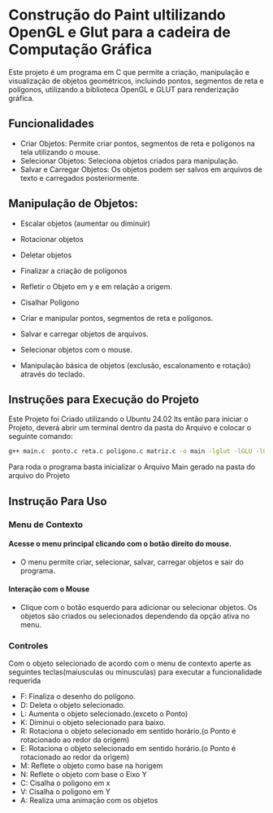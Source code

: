 # Construção do Paint ultilizando OpenGL e Glut para a cadeira de Computação Gráfica

Este projeto é um programa em C que permite a criação, manipulação e visualização de objetos geométricos, incluindo pontos, segmentos de reta e polígonos, utilizando a biblioteca OpenGL e GLUT para renderização gráfica.

## Funcionalidades
  - Criar Objetos: Permite criar pontos, segmentos de reta e polígonos na tela utilizando o mouse.
  - Selecionar Objetos: Seleciona objetos criados para manipulação.
  - Salvar e Carregar Objetos: Os objetos podem ser salvos em arquivos de texto 
   e carregados posteriormente.

## Manipulação de Objetos:
  - Escalar objetos (aumentar ou diminuir)
  - Rotacionar objetos
  - Deletar objetos
  - Finalizar a criação de polígonos
  - Refletir o Objeto em y e em relação a origem.
  - Cisalhar Poligono

- Criar e manipular pontos, segmentos de reta e polígonos.
- Salvar e carregar objetos de arquivos.
- Selecionar objetos com o mouse.
- Manipulação básica de objetos (exclusão, escalonamento e rotação) através do teclado.

## Instruções para Execução do Projeto
Este Projeto foi Criado utilizando o Ubuntu 24.02 lts então para iniciar o Projeto, deverá abrir um terminal dentro da pasta do Arquivo e colocar o seguinte comando:
```bash
g++ main.c  ponto.c reta.c poligono.c matriz.c -o main -lglut -lGLU -lGL
```
Para roda o programa basta inicializar o Arquivo Main gerado na pasta do arquivo do Projeto

## Instrução Para Uso
### Menu de Contexto

  #### Acesse o menu principal clicando com o botão direito do mouse.
  - O menu permite criar, selecionar, salvar, carregar objetos e sair do programa.
  #### Interação com o Mouse
  - Clique com o botão esquerdo para adicionar ou selecionar objetos.
   Os objetos são criados ou selecionados dependendo da opção ativa no menu.

### Controles 
Com o objeto selecionado de acordo com o menu de contexto aperte as seguintes teclas(maiusculas ou minusculas)  para executar a funcionalidade requerida 
- F: Finaliza o desenho do polígono.
- D: Deleta o objeto selecionado.
- L: Aumenta o objeto selecionado.(exceto o Ponto)
- K: Diminui o objeto selecionado para baixo.
- R: Rotaciona o objeto selecionado em sentido horário.(o Ponto é rotacionado  ao redor da origem)
- E: Rotaciona o objeto selecionado em sentido horário.(o Ponto é rotacionado  ao redor da origem)
- M: Reflete o objeto como base na horigem
- N: Reflete o objeto com base o Eixo Y
- C: Cisalha o poligono em x
- V: Cisalha o poligono em Y
- A: Realiza uma animação com os objetos
  
  


